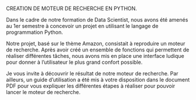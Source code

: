 CREATION DE MOTEUR DE RECHERCHE EN PYTHON.

Dans le cadre de notre formation de Data Scientist, nous avons été amenés au 1er semestre à concevoir un projet en utilisant le langage de programmation Python.

Notre projet, basé sur le thème Amazon, consistait à reproduire un moteur de recherche. Après avoir créé un ensemble de fonctions qui permettent de réaliser différentes tâches, nous avons mis en place une interface ludique pour donner à l’utilisateur le plus grand confort possible.

Je vous invite à découvrir le résultat de notre moteur de recherche. Par ailleurs, un guide d’utilisation a été mis à votre disposition dans le document PDF pour vous expliquer les différentes étapes à réaliser pour pouvoir lancer le moteur de recherche.
